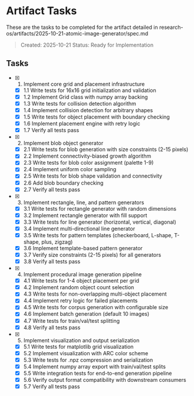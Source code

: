 # Artifact Tasks

These are the tasks to be completed for the artifact detailed in research-os/artifacts/2025-10-21-atomic-image-generator/spec.md

> Created: 2025-10-21
> Status: Ready for Implementation

## Tasks

- [x] 1. Implement core grid and placement infrastructure
  - [x] 1.1 Write tests for 16x16 grid initialization and validation
  - [x] 1.2 Implement Grid class with numpy array backing
  - [x] 1.3 Write tests for collision detection algorithm
  - [x] 1.4 Implement collision detection for arbitrary shapes
  - [x] 1.5 Write tests for object placement with boundary checking
  - [x] 1.6 Implement placement engine with retry logic
  - [x] 1.7 Verify all tests pass

- [x] 2. Implement blob object generator
  - [x] 2.1 Write tests for blob generation with size constraints (2-15 pixels)
  - [x] 2.2 Implement connectivity-biased growth algorithm
  - [x] 2.3 Write tests for blob color assignment (palette 1-9)
  - [x] 2.4 Implement uniform color sampling
  - [x] 2.5 Write tests for blob shape validation and connectivity
  - [x] 2.6 Add blob boundary checking
  - [x] 2.7 Verify all tests pass

- [x] 3. Implement rectangle, line, and pattern generators
  - [x] 3.1 Write tests for rectangle generator with random dimensions
  - [x] 3.2 Implement rectangle generator with fill support
  - [x] 3.3 Write tests for line generator (horizontal, vertical, diagonal)
  - [x] 3.4 Implement multi-directional line generator
  - [x] 3.5 Write tests for pattern templates (checkerboard, L-shape, T-shape, plus, zigzag)
  - [x] 3.6 Implement template-based pattern generator
  - [x] 3.7 Verify size constraints (2-15 pixels) for all generators
  - [x] 3.8 Verify all tests pass

- [x] 4. Implement procedural image generation pipeline
  - [x] 4.1 Write tests for 1-4 object placement per grid
  - [x] 4.2 Implement random object count selection
  - [x] 4.3 Write tests for non-overlapping multi-object placement
  - [x] 4.4 Implement retry logic for failed placements
  - [x] 4.5 Write tests for corpus generation with configurable size
  - [x] 4.6 Implement batch generation (default 10 images)
  - [x] 4.7 Write tests for train/val/test splitting
  - [x] 4.8 Verify all tests pass

- [x] 5. Implement visualization and output serialization
  - [x] 5.1 Write tests for matplotlib grid visualization
  - [x] 5.2 Implement visualization with ARC color scheme
  - [x] 5.3 Write tests for .npz compression and serialization
  - [x] 5.4 Implement numpy array export with train/val/test splits
  - [x] 5.5 Write integration tests for end-to-end generation pipeline
  - [x] 5.6 Verify output format compatibility with downstream consumers
  - [x] 5.7 Verify all tests pass
